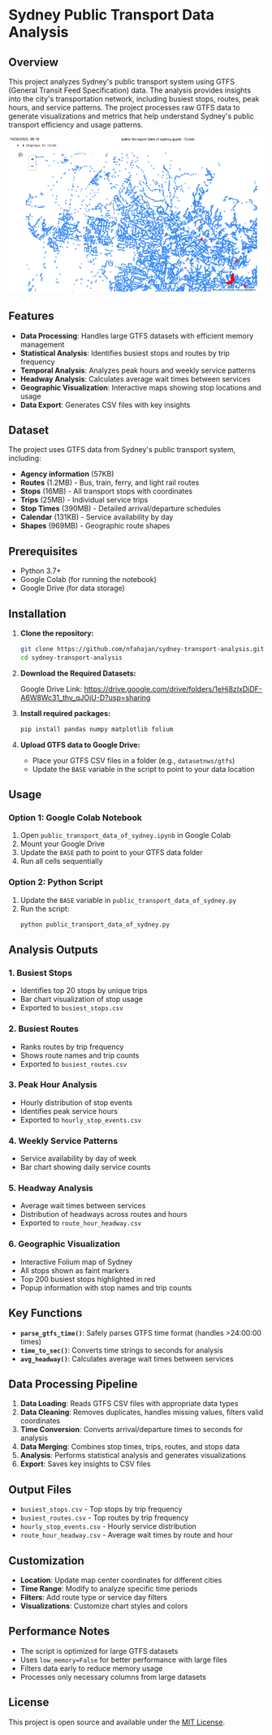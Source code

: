 # Sydney Public Transport Data Analysis

## Overview

This project analyzes Sydney's public transport system using GTFS (General Transit Feed Specification) data. The analysis provides insights into the city's transportation network, including busiest stops, routes, peak hours, and service patterns. The project processes raw GTFS data to generate visualizations and metrics that help understand Sydney's public transport efficiency and usage patterns.

<img src="/pt_map.png?raw=true" />

## Features

- **Data Processing**: Handles large GTFS datasets with efficient memory management
- **Statistical Analysis**: Identifies busiest stops and routes by trip frequency
- **Temporal Analysis**: Analyzes peak hours and weekly service patterns
- **Headway Analysis**: Calculates average wait times between services
- **Geographic Visualization**: Interactive maps showing stop locations and usage
- **Data Export**: Generates CSV files with key insights

## Dataset

The project uses GTFS data from Sydney's public transport system, including:

- **Agency information** (57KB)
- **Routes** (1.2MB) - Bus, train, ferry, and light rail routes
- **Stops** (16MB) - All transport stops with coordinates
- **Trips** (25MB) - Individual service trips
- **Stop Times** (390MB) - Detailed arrival/departure schedules
- **Calendar** (131KB) - Service availability by day
- **Shapes** (969MB) - Geographic route shapes

## Prerequisites

- Python 3.7+
- Google Colab (for running the notebook)
- Google Drive (for data storage)

## Installation

1. **Clone the repository:**

   ```bash
   git clone https://github.com/nfahajan/sydney-transport-analysis.git
   cd sydney-transport-analysis
   ```

2. **Download the Required Datasets:**

      Google Drive Link: https://drive.google.com/drive/folders/1eHj8zIxDiDF-A6W8Wc31_thv_qJOjU-D?usp=sharing

3. **Install required packages:**

   ```bash
   pip install pandas numpy matplotlib folium
   ```

4. **Upload GTFS data to Google Drive:**
   - Place your GTFS CSV files in a folder (e.g., `datasetnws/gtfs`)
   - Update the `BASE` variable in the script to point to your data location

## Usage

### Option 1: Google Colab Notebook

1. Open `public_transport_data_of_sydney.ipynb` in Google Colab
2. Mount your Google Drive
3. Update the `BASE` path to point to your GTFS data folder
4. Run all cells sequentially

### Option 2: Python Script

1. Update the `BASE` variable in `public_transport_data_of_sydney.py`
2. Run the script:
   ```bash
   python public_transport_data_of_sydney.py
   ```

## Analysis Outputs

### 1. Busiest Stops

- Identifies top 20 stops by unique trips
- Bar chart visualization of stop usage
- Exported to `busiest_stops.csv`

### 2. Busiest Routes

- Ranks routes by trip frequency
- Shows route names and trip counts
- Exported to `busiest_routes.csv`

### 3. Peak Hour Analysis

- Hourly distribution of stop events
- Identifies peak service hours
- Exported to `hourly_stop_events.csv`

### 4. Weekly Service Patterns

- Service availability by day of week
- Bar chart showing daily service counts

### 5. Headway Analysis

- Average wait times between services
- Distribution of headways across routes and hours
- Exported to `route_hour_headway.csv`

### 6. Geographic Visualization

- Interactive Folium map of Sydney
- All stops shown as faint markers
- Top 200 busiest stops highlighted in red
- Popup information with stop names and trip counts

## Key Functions

- **`parse_gtfs_time()`**: Safely parses GTFS time format (handles >24:00:00 times)
- **`time_to_sec()`**: Converts time strings to seconds for analysis
- **`avg_headway()`**: Calculates average wait times between services

## Data Processing Pipeline

1. **Data Loading**: Reads GTFS CSV files with appropriate data types
2. **Data Cleaning**: Removes duplicates, handles missing values, filters valid coordinates
3. **Time Conversion**: Converts arrival/departure times to seconds for analysis
4. **Data Merging**: Combines stop times, trips, routes, and stops data
5. **Analysis**: Performs statistical analysis and generates visualizations
6. **Export**: Saves key insights to CSV files

## Output Files

- `busiest_stops.csv` - Top stops by trip frequency
- `busiest_routes.csv` - Top routes by trip frequency
- `hourly_stop_events.csv` - Hourly service distribution
- `route_hour_headway.csv` - Average wait times by route and hour

## Customization

- **Location**: Update map center coordinates for different cities
- **Time Range**: Modify to analyze specific time periods
- **Filters**: Add route type or service day filters
- **Visualizations**: Customize chart styles and colors

## Performance Notes

- The script is optimized for large GTFS datasets
- Uses `low_memory=False` for better performance with large files
- Filters data early to reduce memory usage
- Processes only necessary columns from large datasets

## License

This project is open source and available under the [MIT License](LICENSE).



